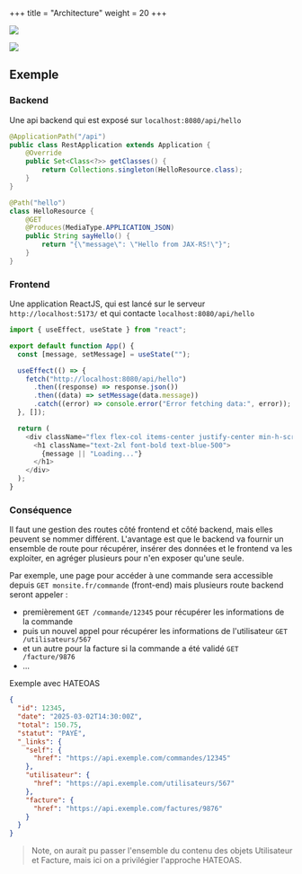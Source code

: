 +++
title = "Architecture"
weight = 20
+++

![](architecture_simple.png)

![](architecture_detaillee.png)

## Exemple
### Backend
Une api backend qui est exposé sur `localhost:8080/api/hello`
```java
@ApplicationPath("/api")
public class RestApplication extends Application {
    @Override
    public Set<Class<?>> getClasses() {
        return Collections.singleton(HelloResource.class);
    }
}

@Path("hello")
class HelloResource {
    @GET
    @Produces(MediaType.APPLICATION_JSON)
    public String sayHello() {
        return "{\"message\": \"Hello from JAX-RS!\"}";
    }
}
```

### Frontend
Une application ReactJS, qui est lancé sur le serveur `http://localhost:5173/` et qui contacte `localhost:8080/api/hello`

```js
import { useEffect, useState } from "react";

export default function App() {
  const [message, setMessage] = useState("");

  useEffect(() => {
    fetch("http://localhost:8080/api/hello")
      .then((response) => response.json())
      .then((data) => setMessage(data.message))
      .catch((error) => console.error("Error fetching data:", error));
  }, []);

  return (
    <div className="flex flex-col items-center justify-center min-h-screen bg-gray-100">
      <h1 className="text-2xl font-bold text-blue-500">
        {message || "Loading..."}
      </h1>
    </div>
  );
}
```

### Conséquence
Il faut une gestion des routes côté frontend et côté backend, mais elles peuvent se nommer différent.
L'avantage est que le backend va fournir un ensemble de route pour récupérer, insérer des données et le frontend va les exploiter, en agréger plusieurs pour n'en exposer qu'une seule.

Par exemple, une page pour accéder à une commande sera accessible depuis `GET monsite.fr/commande` (front-end) mais plusieurs route backend seront appeler :
- premièrement `GET /commande/12345` pour récupérer les informations de la commande
- puis un nouvel appel pour récupérer les informations de l'utilisateur `GET /utilisateurs/567`
- et un autre pour la facture si la commande a été validé `GET /facture/9876`
- ...

Exemple avec HATEOAS
```json
{
  "id": 12345,
  "date": "2025-03-02T14:30:00Z",
  "total": 150.75,
  "statut": "PAYÉ",
  "_links": {
    "self": {
      "href": "https://api.exemple.com/commandes/12345"
    },
    "utilisateur": {
      "href": "https://api.exemple.com/utilisateurs/567"
    },
    "facture": {
      "href": "https://api.exemple.com/factures/9876"
    }
  }
}
```

> Note, on aurait pu passer l'ensemble du contenu des objets Utilisateur et Facture, mais ici on a privilégier l'approche HATEOAS.